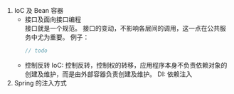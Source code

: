 1. IoC 及 Bean 容器
	- 接口及面向接口编程  
	  接口就是一个规范。
	  接口的变动，不影响各层间的调用，这一点在公共服务中尤为重要。
	  例子：
	  ```JAVA
	  // todo
	  ```
	- 控制反转
	  IoC: 控制反转，控制权的转移，应用程序本身不负责依赖对象的创建及维护，而是由外部容器负责创建及维护。
	  DI: 依赖注入
2. Spring 的注入方式